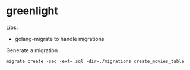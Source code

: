 # greenlight

Libs:
- golang-migrate to handle migrations

Generate a migration
```
migrate create -seq -ext=.sql -dir=./migrations create_movies_table
```